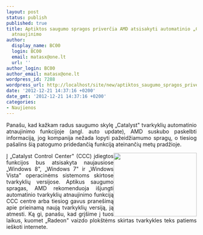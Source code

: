 ```yaml
---
layout: post
status: publish
published: true
title: Aptiktos saugumo spragos priverčia AMD atsisakyti automatinio „Catalyst" tvarkyklių
  atnaujinimo
author:
  display_name: BC00
  login: BC00
  email: matasx@one.lt
  url: ''
author_login: BC00
author_email: matasx@one.lt
wordpress_id: 7288
wordpress_url: http://localhost/site/new/aptiktos_saugumo_spragos_privercia_amd_atsisakyti_autimatinio_catalyst_tvarkykliu_atnaujinimo/
date: '2012-12-21 14:37:16 +0200'
date_gmt: '2012-12-21 14:37:16 +0200'
categories:
- Naujienos
---
```

<p style="text-align: justify;">
	Pana&scaron;u, kad kažkam radus saugumo skylę &bdquo;Catalyst&quot; tvarkyklių automatinio atnaujinimo funkcijoje (angl. auto update), AMD suskubo paskelbti informaciją, jog kompanija nežada lopyti pažeidžiamumo spragų, o tiesiog pa&scaron;alins &scaron;ią patogumo pridedančią funkciją ateinančių metų pradžioje.</p>
<p style="text-align: justify;">
	<img alt="" src="http://technews.lt/userfiles/catalystsoftware(1).jpg" style="width: 220px; height: 168px; float: right;" />Į &bdquo;Catalyst Control Center&quot; (CCC) įdiegtos funkcijos bus atsisakyta naujausiose &bdquo;Windows 8&quot;, &bdquo;Windows 7&quot; ir &bdquo;Windows Vista&quot; operacinėms sistemoms skirtose tvarkyklių versijose. Aptikus saugumo spragas, AMD rekomenduoja i&scaron;jungti automatinio tvarkyklių atnaujinimo funkciją CCC centre arba tiesiog gavus prane&scaron;imą apie prieinamą naują tvarkyklių versiją, ją atmesti. Ką gi, pana&scaron;u, kad grį&scaron;ime į tuos laikus, kuomet &bdquo;Radeon&quot; vaizdo plok&scaron;tėms skirtas tvarkykles teks patiems ie&scaron;koti internete.</p>
